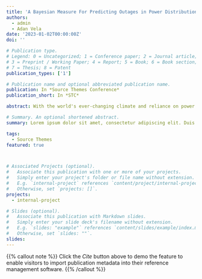 ```yaml
---
title: 'A Bayesian Measure For Predicting Outages in Power Distribution Systems'
authors:
  - admin
  - Adan Vela
date: '2023-01-02T00:00:00Z'
doi: ''

# Publication type.
# Legend: 0 = Uncategorized; 1 = Conference paper; 2 = Journal article;
# 3 = Preprint / Working Paper; 4 = Report; 5 = Book; 6 = Book section;
# 7 = Thesis; 8 = Patent
publication_types: ['1']

# Publication name and optional abbreviated publication name.
publication: In *Source Themes Conference*
publication_short: In *STC*

abstract: With the world's ever-changing climate and reliance on power to complete day-to-day tasks, power outages are becoming more and more detrimental. An outage in a specific area can take hours, days, or even weeks to fix, and part of the problem comes down to pinpointing the location where the outage happened. This downtime can be significantly elongated in rural or sparsely populated areas. The authors of this paper have developed a bayesian algorithm for the radial and the loop power distribution systems to help diminish this downtime. Using estimated parameters, we propose a technique to determine the precise location of power outages by pinging proximal internet connections. Furthermore, we can examine the behavior of power distribution systems in the real world to determine a probabilistic similarity between estimation and reality.

# Summary. An optional shortened abstract.
summary: Lorem ipsum dolor sit amet, consectetur adipiscing elit. Duis posuere tellus ac convallis placerat. Proin tincidunt magna sed ex sollicitudin condimentum.

tags:
  - Source Themes
featured: true



# Associated Projects (optional).
#   Associate this publication with one or more of your projects.
#   Simply enter your project's folder or file name without extension.
#   E.g. `internal-project` references `content/project/internal-project/index.md`.
#   Otherwise, set `projects: []`.
projects:
  - internal-project

# Slides (optional).
#   Associate this publication with Markdown slides.
#   Simply enter your slide deck's filename without extension.
#   E.g. `slides: "example"` references `content/slides/example/index.md`.
#   Otherwise, set `slides: ""`.
slides:
---
```


{{% callout note %}}
Click the _Cite_ button above to demo the feature to enable visitors to import publication metadata into their reference management software.
{{% /callout %}}

